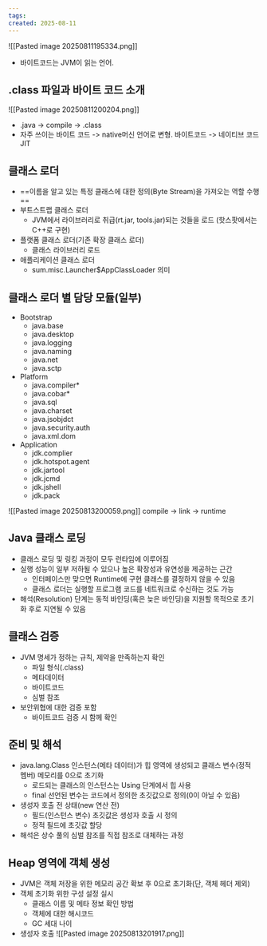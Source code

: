 ```yaml
---
tags: 
created: 2025-08-11
---
```

![[Pasted image 20250811195334.png]]

- 바이트코드는 JVM이 읽는 언어.
## .class 파일과 바이트 코드 소개
![[Pasted image 20250811200204.png]]
- .java -> compile -> .class
- 자주 쓰이는 바이트 코드 -> native머신 언어로 변형. 바이트코드 -> 네이티브 코드 JIT

## 클래스 로더
- ==이름을 알고 있는 특정 클래스에 대한 정의(Byte Stream)을 가져오는 역할 수행==
- 부트스트랩 클래스 로더
	- JVM에서 라이브러리로 취급(rt.jar, tools.jar)되는 것들을 로드 (핫스팟에서는 C++로 구현)
- 플랫폼 클래스 로더(기존 확장 클래스 로더)
	- 클래스 라이브러리 로드
- 애플리케이션 클래스 로더
	- sum.misc.Launcher$AppClassLoader 의미

## 클래스 로더 별 담당 모듈(일부)
- Bootstrap
	- java.base
	- java.desktop
	- java.logging
	- java.naming
	- java.net
	- java.sctp
- Platform
	- java.compiler*
	- java.cobar*
	- java.sql
	- java.charset
	- java.jsobjdct
	- java.security.auth
	- java.xml.dom
- Application
	- jdk.complier
	- jdk.hotspot.agent
	- jdk.jartool
	- jdk.jcmd
	- jdk.jshell
	- jdk.pack

![[Pasted image 20250813200059.png]]
compile -> link -> runtime

## Java 클래스 로딩
- 클래스 로딩 및 링킹 과정이 모두 런타임에 이루어짐
- 실행 성능이 일부 저하될 수 있으나 높은 확장성과 유연성을 제공하는 근간
	- 인터페이스만 맞으면 Runtime에 구현 클래스를 결정하지 않을 수 있음
	- 클래스 로더는 실행할 프로그램 코드를 네트워크로 수신하는 것도 가능
- 해석(Resolution) 단계는 동적 바인딩(혹은 늦은 바인딩)을 지원할 목적으로 초기화 후로 지연될 수 있음
## 클래스 검증
- JVM 명세가 정하는 규칙, 제약을 만족하는지 확인
	- 파일 형식(.class)
	- 메타데이터
	- 바이트코드
	- 심벌 참조
- 보안위협에 대한 검증 포함
	- 바이트코드 검증 시 함께 확인
## 준비 및 해석
- java.lang.Class 인스턴스(메타 데이터)가 힙 영역에 생성되고 클래스 변수(정적 멤버) 메모리를 0으로 초기화
	- 로드되는 클래스의 인스턴스는 Using 단계에서 힙 사용
	- final 선언된 변수는 코드에서 정의한 초깃값으로 정의(0이 아닐 수 있음)
- 생성자 호출 전 상태(new 연산 전)
	- 필드(인스턴스 변수) 초깃값은 생성자 호출 시 정의
	- 정적 필드에 초깃값 할당
- 해석은 상수 풀의 심벌 참조를 직접 참조로 대체하는 과정
## Heap 영역에 객체 생성
- JVM은 객체 저장을 위한 메모리 공간 확보 후 0으로 초기화(단, 객체 헤더 제외)
- 객체 초기화 위한 구성 설정 실시
	- 클래스 이름 및 메타 정보 확인 방법
	- 객체에 대한 해시코드
	- GC 세대 나이
- 생성자 호출
![[Pasted image 20250813201917.png]]